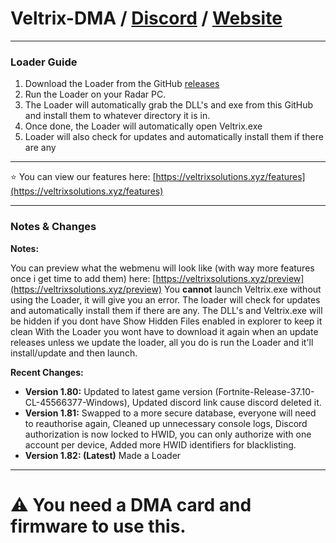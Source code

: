 # Veltrix-DMA / [Discord](https://discord.gg/yup8JR5M5A) / [Website](https://veltrixsolutions.xyz/)

---

### Loader Guide

1. Download the Loader from the GitHub [releases](https://github.com/bluuuzs/veltrix-dma/releases/tag/Loader)
2. Run the Loader on your Radar PC.  
3. The Loader will automatically grab the DLL's and exe from this GitHub and install them to whatever directory it is in.
4. Once done, the Loader will automatically open Veltrix.exe
5. Loader will also check for updates and automatically install them if there are any

---

 ⭐ You can view our features here: [https://veltrixsolutions.xyz/features](https://veltrixsolutions.xyz/features)

---

### Notes & Changes

**Notes:**

You can preview what the webmenu will look like (with way more features once i get time to add them) here: [https://veltrixsolutions.xyz/preview](https://veltrixsolutions.xyz/preview)
You **cannot** launch Veltrix.exe without using the Loader, it will give you an error. The loader will check for updates and automatically install them if there are any.
The DLL's and Veltrix.exe will be hidden if you dont have Show Hidden Files enabled in explorer to keep it clean
With the Loader you wont have to download it again when an update releases unless we update the loader, all you do is run the Loader and it'll install/update and then launch.

**Recent Changes:**

- **Version 1.80:** Updated to latest game version (Fortnite-Release-37.10-CL-45566377-Windows), Updated discord link cause discord deleted it.
- **Version 1.81:** Swapped to a more secure database, everyone will need to reauthorise again, Cleaned up unnecessary console logs, Discord authorization is now locked to HWID, you can only authorize with one account per device, Added more HWID identifiers for blacklisting.
- **Version 1.82: (Latest)** Made a Loader

---

# ⚠️ You need a DMA card and firmware to use this.
